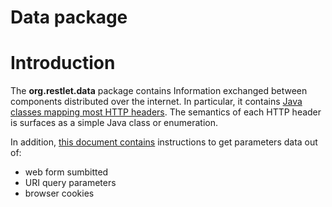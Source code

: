 Data package
============

Introduction
============

The **org.restlet.data** package contains Information exchanged between components distributed over the internet. In particular, it contains [Java classes mapping most HTTP headers](../http-headers-mapping.md "Mapping HTTP headers"). The semantics of each HTTP header is surfaces as a simple Java class or enumeration.


In addition, [this document contains](parameters.md) instructions to get parameters data out of:
 - web form sumbitted
 - URI query parameters
 - browser cookies
